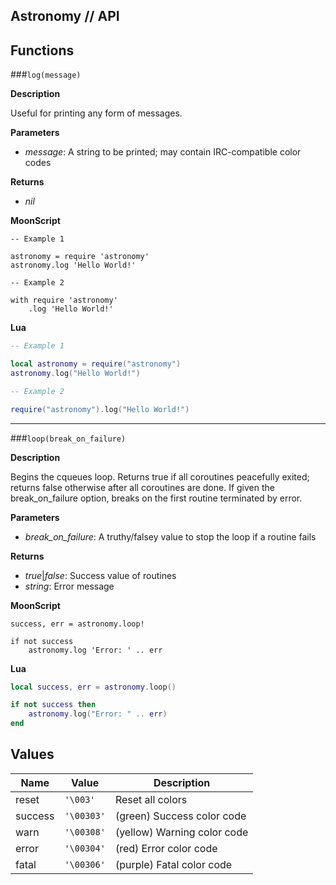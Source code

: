 ## Astronomy // API

## Functions

###`log(message)`

**Description**

Useful for printing any form of messages.

**Parameters**

 * _message_: A string to be printed; may contain IRC-compatible color codes

**Returns**

 * _nil_

**MoonScript**

```moonscript
-- Example 1

astronomy = require 'astronomy'
astronomy.log 'Hello World!'

-- Example 2

with require 'astronomy'
	.log 'Hello World!'
```

**Lua**

```lua
-- Example 1

local astronomy = require("astronomy")
astronomy.log("Hello World!")

-- Example 2

require("astronomy").log("Hello World!")
```

---

###`loop(break_on_failure)`

**Description**

Begins the cqueues loop.
Returns true if all coroutines peacefully exited;
returns false otherwise after all coroutines are done.
If given the break_on_failure option, breaks on the
first routine terminated by error.

**Parameters**

 * *break_on_failure*: A truthy/falsey value to stop the loop if a routine fails

**Returns**

 * _true_|_false_: Success value of routines
 * _string_: Error message

**MoonScript**

```moonscript
success, err = astronomy.loop!

if not success
	astronomy.log 'Error: ' .. err
```

**Lua**

```lua
local success, err = astronomy.loop()

if not success then
	astronomy.log("Error: " .. err)
end
```

## Values

| Name     | Value       | Description                 |
|----------|-------------|-----------------------------|
| reset    | `'\003'`    | Reset all colors            |
| success  | `'\00303'`  | (green) Success color code  |
| warn     | `'\00308'`  | (yellow) Warning color code |
| error    | `'\00304'`  | (red) Error color code      |
| fatal    | `'\00306'`  | (purple) Fatal color code   |
